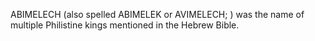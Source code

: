ABIMELECH (also spelled ABIMELEK or AVIMELECH; ) was the name of multiple Philistine kings mentioned in the Hebrew Bible.
